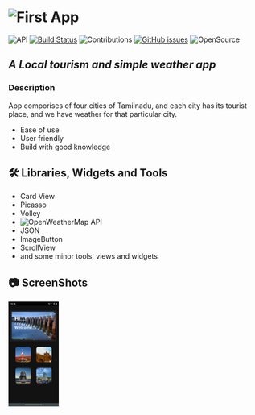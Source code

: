 # ![First App]((https://github.com/SrinivasanJayakumarr/First-App/tree/master))

![API](https://img.shields.io/badge/API-23%2B-brightgreen.svg?style=flat) [![Build Status](https://travis-ci.org/joemccann/dillinger.svg?branch=master)](https://travis-ci.org/joemccann/dillinger) ![Contributions](https://img.shields.io/badge/contributions-welcome-brightgreen.svg?style=flat) [![GitHub issues](https://img.shields.io/github/issues/SrinivasanJayakumarr/First-App)](https://github.com/SrinivasanJayakumarr/First-App/issues) ![OpenSource](https://img.shields.io/badge/OpenSource-YES-brightgreen)

## _A Local tourism and simple weather app_


### Description

App comporises of four cities of Tamilnadu, and each city has its tourist place,
and we have weather for that particular city.

- Ease of use
- User friendly
- Build with  good knowledge

## :hammer_and_wrench: Libraries, Widgets and Tools

- Card View
- Picasso
- Volley
- ![OpenWeatherMap API](https://openweathermap.org/api)
- JSON
- ImageButton
- ScrollView
- and some minor tools, views and widgets

## :camera: ScreenShots

<img src="https://github.com/SrinivasanJayakumarr/First-App/blob/master/OutPuts/Screenshot_20210304-161655.png" width="100"/>
